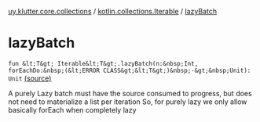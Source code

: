 [uy.klutter.core.collections](../index.md) / [kotlin.collections.Iterable](index.md) / [lazyBatch](.)


# lazyBatch

`fun &lt;T&gt; Iterable&lt;T&gt;.lazyBatch(n:&nbsp;Int, forEachDo:&nbsp;(&lt;ERROR CLASS&gt;&lt;T&gt;)&nbsp;-&gt;&nbsp;Unit): Unit` [(source)](https://github.com/kohesive/klutter/blob/master/core-jdk6/src/main/kotlin/uy/klutter/core/common/CollectionsBatching.kt#L57)

A purely Lazy batch must have the source consumed to progress, but does not need to materialize a list per iteration
So, for purely lazy we only allow basically forEach when completely lazy



